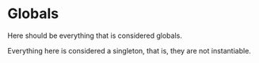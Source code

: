 # Globals

Here should be everything that is considered globals.

Everything here is considered a singleton, that is, they are not instantiable.
